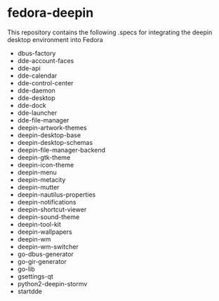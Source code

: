 # fedora-deepin

This repository contains the following .specs for integrating the deepin desktop environment into Fedora
* dbus-factory
* dde-account-faces
* dde-api
* dde-calendar
* dde-control-center
* dde-daemon
* dde-desktop
* dde-dock
* dde-launcher
* dde-file-manager
* deepin-artwork-themes
* deepin-desktop-base
* deepin-desktop-schemas
* deepin-file-manager-backend
* deepin-gtk-theme
* deepin-icon-theme
* deepin-menu
* deepin-metacity
* deepin-mutter
* deepin-nautilus-properties
* deepin-notifications
* deepin-shortcut-viewer
* deepin-sound-theme
* deepin-tool-kit
* deepin-wallpapers
* deepin-wm
* deepin-wm-switcher
* go-dbus-generator
* go-gir-generator
* go-lib
* gsettings-qt
* python2-deepin-stormv
* startdde